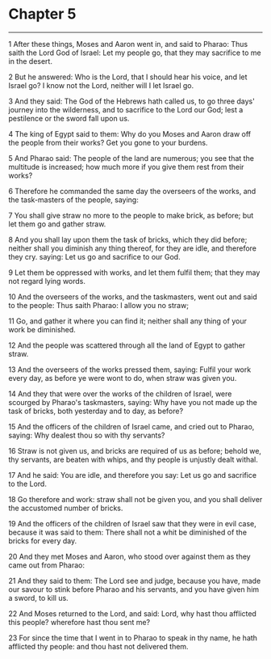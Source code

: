 # Chapter 5

***

1 After these things, Moses and Aaron went in, and said to Pharao: Thus saith the Lord God of Israel: Let my people go, that they may sacrifice to me in the desert.

2 But he answered: Who is the Lord, that I should hear his voice, and let Israel go? I know not the Lord, neither will I let Israel go.

3 And they said: The God of the Hebrews hath called us, to go three days' journey into the wilderness, and to sacrifice to the Lord our God; lest a pestilence or the sword fall upon us.

4 The king of Egypt said to them: Why do you Moses and Aaron draw off the people from their works? Get you gone to your burdens.

5 And Pharao said: The people of the land are numerous; you see that the multitude is increased; how much more if you give them rest from their works?

6 Therefore he commanded the same day the overseers of the works, and the task-masters of the people, saying:

7 You shall give straw no more to the people to make brick, as before; but let them go and gather straw.

8 And you shall lay upon them the task of bricks, which they did before; neither shall you diminish any thing thereof, for they are idle, and therefore they cry. saying: Let us go and sacrifice to our God.

9 Let them be oppressed with works, and let them fulfil them; that they may not regard lying words.

10 And the overseers of the works, and the taskmasters, went out and said to the people: Thus saith Pharao: I allow you no straw;

11 Go, and gather it where you can find it; neither shall any thing of your work be diminished.

12 And the people was scattered through all the land of Egypt to gather straw.

13 And the overseers of the works pressed them, saying: Fulfil your work every day, as before ye were wont to do, when straw was given you.

14 And they that were over the works of the children of Israel, were scourged by Pharao's taskmasters, saying: Why have you not made up the task of bricks, both yesterday and to day, as before?

15 And the officers of the children of Israel came, and cried out to Pharao, saying: Why dealest thou so with thy servants?

16 Straw is not given us, and bricks are required of us as before; behold we, thy servants, are beaten with whips, and thy people is unjustly dealt withal.

17 And he said: You are idle, and therefore you say: Let us go and sacrifice to the Lord.

18 Go therefore and work: straw shall not be given you, and you shall deliver the accustomed number of bricks.

19 And the officers of the children of Israel saw that they were in evil case, because it was said to them: There shall not a whit be diminished of the bricks for every day.

20 And they met Moses and Aaron, who stood over against them as they came out from Pharao:

21 And they said to them: The Lord see and judge, because you have, made our savour to stink before Pharao and his servants, and you have given him a sword, to kill us.

22 And Moses returned to the Lord, and said: Lord, why hast thou afflicted this people? wherefore hast thou sent me?

23 For since the time that I went in to Pharao to speak in thy name, he hath afflicted thy people: and thou hast not delivered them.

